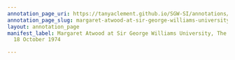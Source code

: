 ```yaml
---
annotation_page_uri: https://tanyaclement.github.io/SGW-SI/annotations/margaret-atwood-at-sir-george-williams-university-the-poetry-series-18-october-1974-canvas-1-audience-member-6.json
annotation_page_slug: margaret-atwood-at-sir-george-williams-university-the-poetry-series-18-october-1974-canvas-1-audience-member-6
layout: annotation_page
manifest_label: Margaret Atwood at Sir George Williams University, The Poetry Series,
  18 October 1974

---
```

